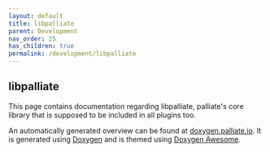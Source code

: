 ```yaml
---
layout: default
title: libpalliate
parent: Development
nav_order: 25
has_children: true
permalink: /development/libpalliate
---
```


## libpalliate

This page contains documentation regarding libpalliate, palliate's core library that is supposed to be included in all plugins too.

An automatically generated overview can be found at [doxygen.palliate.io](https://doxygen.palliate.io/). It is generated using [Doxygen](https://doxygen.nl) and is themed using [Doxygen Awesome](https://github.com/jothepro/doxygen-awesome-css).
